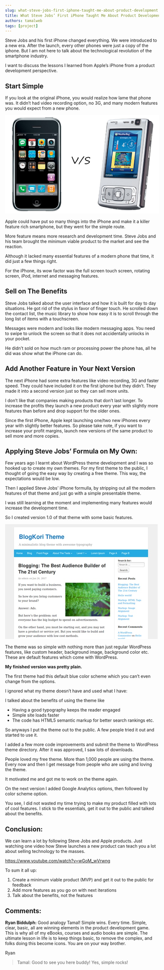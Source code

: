 ```yaml
---
slug: what-steve-jobs-first-iphone-taught-me-about-product-development
title: What Steve Jobs’ First iPhone Taught Me About Product Development
authors: tamalweb
tags: [project]
---
```


Steve Jobs and his first iPhone changed everything. We were introduced to a new era. After the launch, every other phones were just a copy of the iphone. But I am not here to talk about the technological revolution of the smartphone industry.

I want to discuss the lessons I learned from Apple’s iPhone from a product development perspective.

<!-- truncate -->

## Start Simple

If you look at the original iPhone, you would realize how lame that phone was. It didn’t had video recording option, no 3G, and many modern features you would expect from a new phone.

![apple vs nokia smartphone](./images/1.jpg)

Apple could have put so many things into the iPhone and make it a killer feature rich smartphone, but they went for the simple route.

More feature means more research and development time. Steve Jobs and his team brought the minimum viable product to the market and see the reaction.

Although it lacked many essential features of a modern phone that time, it did just a few things right.

For the iPhone, its wow factor was the full screen touch screen, rotating screen, iPod, internet and messaging features.

## Sell on The Benefits

Steve Jobs talked about the user interface and how it is built for day to day situations. He got rid of the stylus in favor of finger touch. He scrolled down the contact list, the music library to show how easy it is to scroll through the long list of items with a touchscreen.

Messages were modern and looks like modern messaging apps. You need to swipe to unlock the screen so that it does not accidentally unlocks in your pocket.

He didn’t sold on how much ram or processing power the phone has, all he did was show what the iPhone can do.

## Add Another Feature in Your Next Version

The next iPhone had some extra features like video recording, 3G and faster speed. They could have included it on the first iphone but they didn’t. They made it into a second version just so they can sell more units.

I don’t like that companies making products that don’t last longer. To increase the profits they launch a new product every year with slightly more features than before and drop support for the older ones.

Since the first iPhone, Apple kept launching one/two new iPhones every year with slightly better features. So please take note, if you want to increase your profit margins, launch new versions of the same product to sell more and more copies.

## Applying Steve Jobs’ Formula on My Own:

Few years ago I learnt about WordPress theme development and I was so hooked up to create my own themes. For my first theme to the public, I thought of going the easy way by creating a free theme. This way, the expectations would be low.

Then I applied Steve Jobs’ iPhone formulla, by stripping out all the modern features of that theme and just go with a simple presentable theme.

I was still learning at the moment and implementing many features would increase the development time.

So I created version 1.0 of that theme with some basic features.

![blogkori theme](./images/2.jpg)

The theme was so simple with nothing more than just regular WordPress features, like custom header, background image, background color etc. These are default features which come with WordPress.

**My finished version was pretty plain.**

The first theme had this default blue color scheme which you can’t even change from the options.

I ignored what my theme doesn’t have and used what I have:

I talked about the benefits of using the theme like

- Having a good typography keeps the reader engaged
- Simple site loads faster
- The code has HTML5 semantic markup for better search rankings etc.

So anyways I put the theme out to the public. A few people tried it out and started to use it.

I added a few more code improvements and submit the theme to WordPress theme directory. After it was approved, I saw lots of downloads.

People loved my free theme. More than 1,000 people are using the theme. Every now and then I get message from people who are using and loving the theme.

It motivated me and got me to work on the theme again.

On the next version I added Google Analytics options, then followed by color scheme option.

You see, I did not wasted my time trying to make my product filled with lots of cool features. I stick to the essentials, get it out to the public and talked about the benefits.

## Conclusion:

We can learn a lot by following Steve Jobs and Apple products. Just watching one video how Steve launches a new product can teach you a lot about selling technology to the masses.

https://www.youtube.com/watch?v=wGoM_wVrwng

To sum it all up:

1. Create a minimum viable product (MVP) and get it out to the public for feedback
2. Add more features as you go on with next iterations
3. Talk about the benefits, not the features

## Comments:

**Ryan Biddulph:** Good analogy Tamal! Simple wins. Every time. Simple, clear, basic, all are winning elements in the product development game. This is why all of my eBooks, courses and audio books are simple. The ultimate lesson in life is to keep things basic, to remove the complex, and folks doing this become icons. You are on your way brother.

Ryan

> Tamal: Good to see you here buddy! Yes, simple rocks!
